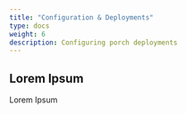 ```yaml
---
title: "Configuration & Deployments"
type: docs
weight: 6
description: Configuring porch deployments
---
```


## Lorem Ipsum

Lorem Ipsum
